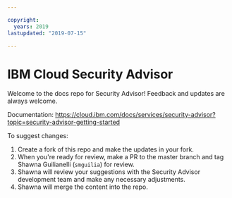 ```yaml
---

copyright:
  years: 2019
lastupdated: "2019-07-15"

---
```


# IBM Cloud Security Advisor

Welcome to the docs repo for Security Advisor! Feedback and updates are always welcome.


Documentation: https://cloud.ibm.com/docs/services/security-advisor?topic=security-advisor-getting-started





To suggest changes:




1. Create a fork of this repo and make the updates in your fork.
2. When you're ready for review, make a PR to the master branch and tag Shawna Guilianelli (`smguilia`) for review.
3. Shawna will review your suggestions with the Security Advisor development team and make any necessary adjustments.
4. Shawna will merge the content into the repo.
